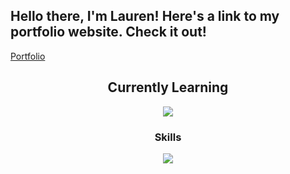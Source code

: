 ## Hello there, I'm Lauren!  Here's a link to my portfolio website. Check it out! 
[Portfolio](https://portfolio-frazierle.vercel.app/)

<div align="center">
  <h2>Currently Learning</h2>
   <a href="https://skillicons.dev">
    <img src="https://skillicons.dev/icons?i=angular,nextjs,jest" />
  </a>
  <h3>Skills</h3>
  <a href="https://skillicons.dev">
    <img src="https://skillicons.dev/icons?i=js,html,css,apollo,atom,bootstrap,express,figma,github,graphql,materialui,postman,nodejs,react,redux,vercel,vscode" />
  </a>
</div>

